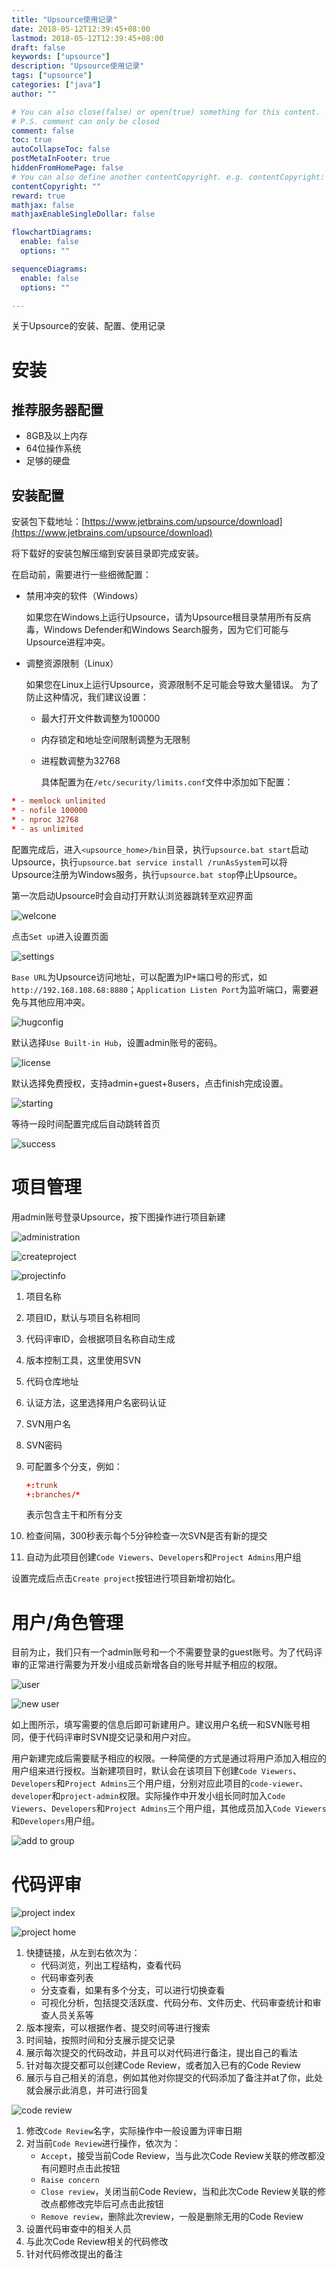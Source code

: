 ```yaml
---
title: "Upsource使用记录"
date: 2018-05-12T12:39:45+08:00
lastmod: 2018-05-12T12:39:45+08:00
draft: false
keywords: ["upsource"]
description: "Upsource使用记录"
tags: ["upsource"]
categories: ["java"]
author: ""

# You can also close(false) or open(true) something for this content.
# P.S. comment can only be closed
comment: false
toc: true
autoCollapseToc: false
postMetaInFooter: true
hiddenFromHomePage: false
# You can also define another contentCopyright. e.g. contentCopyright: "This is another copyright."
contentCopyright: ""
reward: true
mathjax: false
mathjaxEnableSingleDollar: false

flowchartDiagrams:
  enable: false
  options: ""

sequenceDiagrams: 
  enable: false
  options: ""

---
```


关于Upsource的安装、配置、使用记录

<!--more-->

# 安装

## 推荐服务器配置

* 8GB及以上内存
* 64位操作系统
* 足够的硬盘

## 安装配置

安装包下载地址：[https://www.jetbrains.com/upsource/download](https://www.jetbrains.com/upsource/download)

将下载好的安装包解压缩到安装目录即完成安装。

在启动前，需要进行一些细微配置：

* 禁用冲突的软件（Windows）

   如果您在Windows上运行Upsource，请为Upsource根目录禁用所有反病毒，Windows Defender和Windows Search服务，因为它们可能与Upsource进程冲突。

* 调整资源限制（Linux）

   如果您在Linux上运行Upsource，资源限制不足可能会导致大量错误。
   为了防止这种情况，我们建议设置：

  * 最大打开文件数调整为100000
  * 内存锁定和地址空间限制调整为无限制
  * 进程数调整为32768

    具体配置为在`/etc/security/limits.conf`文件中添加如下配置：

```conf
* - memlock unlimited
* - nofile 100000
* - nproc 32768
* - as unlimited
```

配置完成后，进入`<upsource_home>/bin`目录，执行`upsource.bat start`启动Upsource，执行`upsource.bat service install /runAsSystem`可以将Upsource注册为Windows服务，执行`upsource.bat stop`停止Upsource。

第一次启动Upsource时会自动打开默认浏览器跳转至欢迎界面

![welcone](http://ocd8m6zlz.bkt.clouddn.com/upsourcesetup.png)

点击`Set up`进入设置页面

![settings](http://ocd8m6zlz.bkt.clouddn.com/upsourcesettings.png)

`Base URL`为Upsource访问地址，可以配置为IP+端口号的形式，如`http://192.168.108.68:8880`；`Application Listen Port`为监听端口，需要避免与其他应用冲突。

![hugconfig](http://ocd8m6zlz.bkt.clouddn.com/hubconfig.png)

默认选择`Use Built-in Hub`，设置admin账号的密码。

![license](http://ocd8m6zlz.bkt.clouddn.com/license.png)

默认选择免费授权，支持admin+guest+8users，点击finish完成设置。

![starting](http://ocd8m6zlz.bkt.clouddn.com/starting.png)

等待一段时间配置完成后自动跳转首页

![success](http://ocd8m6zlz.bkt.clouddn.com/success.png)

# 项目管理

用admin账号登录Upsource，按下图操作进行项目新建

![administration](http://ocd8m6zlz.bkt.clouddn.com/admin.png)

![createproject](http://ocd8m6zlz.bkt.clouddn.com/createproject.png)

![projectinfo](http://ocd8m6zlz.bkt.clouddn.com/projectinfo.png)

1. 项目名称
2. 项目ID，默认与项目名称相同
3. 代码评审ID，会根据项目名称自动生成
4. 版本控制工具，这里使用SVN
5. 代码仓库地址
6. 认证方法，这里选择用户名密码认证
7. SVN用户名
8. SVN密码
9. 可配置多个分支，例如：

   ```conf
   +:trunk
   +:branches/*
   ```

   表示包含主干和所有分支
10. 检查间隔，300秒表示每个5分钟检查一次SVN是否有新的提交
11. 自动为此项目创建`Code Viewers`、`Developers`和`Project Admins`用户组

设置完成后点击`Create project`按钮进行项目新增初始化。

# 用户/角色管理

目前为止，我们只有一个admin账号和一个不需要登录的guest账号。为了代码评审的正常进行需要为开发小组成员新增各自的账号并赋予相应的权限。

![user](http://ocd8m6zlz.bkt.clouddn.com/upsourceuser.png)

![new user](http://ocd8m6zlz.bkt.clouddn.com/newuser.png)

如上图所示，填写需要的信息后即可新建用户。建议用户名统一和SVN账号相同，便于代码评审时SVN提交记录和用户对应。

用户新建完成后需要赋予相应的权限。一种简便的方式是通过将用户添加入相应的用户组来进行授权。当新建项目时，默认会在该项目下创建`Code Viewers`、`Developers`和`Project Admins`三个用户组，分别对应此项目的`code-viewer`、`developer`和`project-admin`权限。实际操作中开发小组长同时加入`Code Viewers`、`Developers`和`Project Admins`三个用户组，其他成员加入`Code Viewers`和`Developers`用户组。

![add to group](http://ocd8m6zlz.bkt.clouddn.com/addtogroup.png)

# 代码评审

![project index](http://ocd8m6zlz.bkt.clouddn.com/projectindex.png)

![project home](http://ocd8m6zlz.bkt.clouddn.com/projecthome.png)

1. 快捷链接，从左到右依次为：
   * 代码浏览，列出工程结构，查看代码
   * 代码审查列表
   * 分支查看，如果有多个分支，可以进行切换查看
   * 可视化分析，包括提交活跃度、代码分布、文件历史、代码审查统计和审查人员关系等
2. 版本搜索，可以根据作者、提交时间等进行搜索
3. 时间轴，按照时间和分支展示提交记录
4. 展示每次提交的代码改动，并且可以对代码进行备注，提出自己的看法
5. 针对每次提交都可以创建Code Review，或者加入已有的Code Review
6. 展示与自己相关的消息，例如其他对你提交的代码添加了备注并at了你，此处就会展示此消息，并可进行回复

![code review](http://ocd8m6zlz.bkt.clouddn.com/codereview.png)

1. 修改`Code Review`名字，实际操作中一般设置为评审日期
2. 对当前`Code Review`进行操作，依次为：
   * `Accept`，接受当前Code Review，当与此次Code Review关联的修改都没有问题时点击此按钮
   * `Raise concern`
   * `Close review`，关闭当前Code Review，当和此次Code Review关联的修改点都修改完毕后可点击此按钮
   * `Remove review`，删除此次review，一般是删除无用的Code Review
3. 设置代码审查中的相关人员
4. 与此次Code Review相关的代码修改
5. 针对代码修改提出的备注
